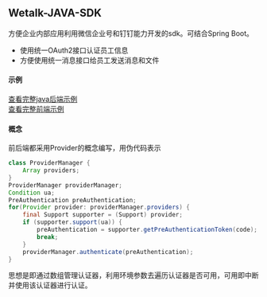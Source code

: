 Wetalk-JAVA-SDK
------
方便企业内部应用利用微信企业号和钉钉能力开发的sdk。可结合Spring Boot。
* 使用统一OAuth2接口认证员工信息
* 方便使用统一消息接口给员工发送消息和文件  

#### 示例
[查看完整java后端示例](/example/AuthController.java)  
[查看完整前端示例](/example/api.js)

#### 概念
前后端都采用Provider的概念编写，用伪代码表示
```java
class ProviderManager {
    Array providers;    
}
ProviderManager providerManager;
Condition ua;
PreAuthentication preAuthentication;
for(Provider provider: providerManager.providers) {
    final Support supporter = (Support) provider;
    if (supporter.support(ua)) {
        preAuthentication = supporter.getPreAuthenticationToken(code);
        break;
    }
    providerManager.authenticate(preAuthentication);
}
```
思想是即通过数组管理认证器，利用环境参数去遍历认证器是否可用，可用即中断并使用该认证器进行认证。